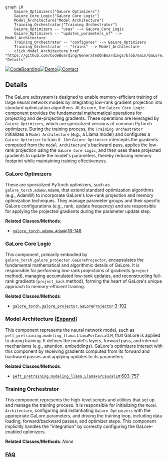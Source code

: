 ```mermaid
graph LR
    GaLore_Optimizers["GaLore Optimizers"]
    GaLore_Core_Logic["GaLore Core Logic"]
    Model_Architecture["Model Architecture"]
    Training_Orchestrator["Training Orchestrator"]
    GaLore_Optimizers -- "uses" --> GaLore_Core_Logic
    GaLore_Optimizers -- "updates_parameters_of" --> Model_Architecture
    Training_Orchestrator -- "configures" --> GaLore_Optimizers
    Training_Orchestrator -- "trains" --> Model_Architecture
    click Model_Architecture href "https://github.com/CodeBoarding/GeneratedOnBoardings/blob/main/GaLore/Model_Architecture.md" "Details"
```

[![CodeBoarding](https://img.shields.io/badge/Generated%20by-CodeBoarding-9cf?style=flat-square)](https://github.com/CodeBoarding/GeneratedOnBoardings)[![Demo](https://img.shields.io/badge/Try%20our-Demo-blue?style=flat-square)](https://www.codeboarding.org/demo)[![Contact](https://img.shields.io/badge/Contact%20us%20-%20contact@codeboarding.org-lightgrey?style=flat-square)](mailto:contact@codeboarding.org)

## Details

The GaLore subsystem is designed to enable memory-efficient training of large neural network models by integrating low-rank gradient projection into standard optimization algorithms. At its core, the `GaLore Core Logic` component provides the fundamental mathematical operations for projecting and de-projecting gradients. These operations are leveraged by `GaLore Optimizers`, which are specialized versions of common PyTorch optimizers. During the training process, the `Training Orchestrator` initializes a `Model Architecture` (e.g., a Llama model) and configures a `GaLore Optimizer` to train it. The `GaLore Optimizer` intercepts the gradients computed from the `Model Architecture`'s backward pass, applies the low-rank projection using the `GaLore Core Logic`, and then uses these projected gradients to update the model's parameters, thereby reducing memory footprint while maintaining training effectiveness.

### GaLore Optimizers
These are specialized PyTorch optimizers, such as `galore_torch.adamw.AdamW`, that extend standard optimization algorithms (e.g., AdamW) to incorporate GaLore's low-rank projection and memory optimization techniques. They manage parameter groups and their specific GaLore configurations (e.g., rank, update frequency) and are responsible for applying the projected gradients during the parameter update step.


**Related Classes/Methods**:

- <a href="https://github.com/jiaweizzhao/GaLore/blob/master/galore_torch/adamw.py#L16-L148" target="_blank" rel="noopener noreferrer">`galore_torch.adamw.AdamW`:16-148</a>


### GaLore Core Logic
This component, primarily embodied by `galore_torch.galore_projector.GaLoreProjector`, encapsulates the fundamental mathematical and algorithmic details of GaLore. It is responsible for performing low-rank projections of gradients (`project` method), managing accumulated low-rank updates, and reconstructing full-rank gradients (`project_back` method), forming the heart of GaLore's unique approach to memory-efficient training.


**Related Classes/Methods**:

- <a href="https://github.com/jiaweizzhao/GaLore/blob/master/galore_torch/galore_projector.py#L3-L102" target="_blank" rel="noopener noreferrer">`galore_torch.galore_projector.GaLoreProjector`:3-102</a>


### Model Architecture [[Expand]](./Model_Architecture.md)
This component represents the neural network model, such as `peft_pretraining.modeling_llama.LlamaForCausalLM`, that GaLore is applied to during training. It defines the model's layers, forward pass, and internal mechanisms (e.g., attention, embeddings). GaLore's optimizers interact with this component by receiving gradients computed from its forward and backward passes and applying updates to its parameters.


**Related Classes/Methods**:

- <a href="https://github.com/jiaweizzhao/GaLore/blob/master/peft_pretraining/modeling_llama.py#L603-L757" target="_blank" rel="noopener noreferrer">`peft_pretraining.modeling_llama.LlamaForCausalLM`:603-757</a>


### Training Orchestrator
This component represents the high-level scripts and utilities that set up and manage the training process. It is responsible for initializing the `Model Architecture`, configuring and instantiating `GaLore Optimizers` with the appropriate GaLore parameters, and driving the training loop, including data loading, forward/backward passes, and optimizer steps. This component implicitly handles the "integration" by correctly configuring the GaLore-enabled optimizers.


**Related Classes/Methods**: _None_



### [FAQ](https://github.com/CodeBoarding/GeneratedOnBoardings/tree/main?tab=readme-ov-file#faq)